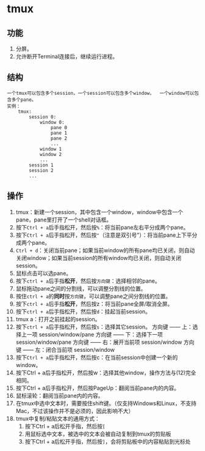 # tmux
## 功能
1. 分屏。
2. 允许断开Terminal连接后，继续运行进程。

## 结构
    一个tmux可以包含多个session，一个session可以包含多个window，  一个window可以包含多个pane。    
    实例：  
        tmux:  
            session 0:  
                window 0:  
                    pane 0  
                    pane 1  
                    pane 2  
                    ...  
                window 1  
                window 2  
                ...  
            session 1  
            session 2  
            ...  
## 操作  
1. tmux：新建一个session，其中包含一个window，window中包含一个pane，pane里打开了一个shell对话框。
2. 按下```Ctrl + a```后手指松开，然后按```%```：将当前pane左右平分成两个pane。
3. 按下```Ctrl + a```后手指松开，然后按```"```（注意是双引号"）：将当前pane上下平分成两个pane。
4. ```Ctrl + d```：关闭当前pane；如果当前window的所有pane均已关闭，则自动关闭window；如果当前session的所有window均已关闭，则自动关闭session。
5. 鼠标点击可以选pane。
6. 按下```ctrl + a```后手指**松开**，然后按```方向键```：选择相邻的pane。
7. 鼠标拖动pane之间的分割线，可以调整分割线的位置。
8. 按住```ctrl + a```的**同时**按```方向键```，可以调整pane之间分割线的位置。
9. 按下```ctrl + a```后手指**松开**，然后按z：将当前pane全屏/取消全屏。
10. 按下```ctrl + a```后手指松开，然后按```d```：挂起当前session。
11. tmux a：打开之前挂起的session。
12. 按下```ctrl + a```后手指松开，然后按```s```：选择其它session。
        方向键 —— 上：选择上一项 session/window/pane
        方向键 —— 下：选择下一项 session/window/pane
        方向键 —— 右：展开当前项 session/window
        方向键 —— 左：闭合当前项 session/window
13. 按下```Ctrl + a```后手指松开，然后按c：在当前session中创建一个新的window。
14. 按下Ctrl + a后手指松开，然后按w：选择其他window，操作方法与(12)完全相同。
15. 按下Ctrl + a后手指松开，然后按PageUp：翻阅当前pane内的内容。
16. 鼠标滚轮：翻阅当前pane内的内容。
17. 在tmux中选中文本时，需要按住shift键。（仅支持Windows和Linux，不支持Mac，不过该操作并不是必须的，因此影响不大）
18. tmux中复制/粘贴文本的通用方式：
    1. 按下Ctrl + a后松开手指，然后按```[```
    2. 用鼠标选中文本，被选中的文本会被自动复制到tmux的剪贴板
    3. 按下Ctrl + a后松开手指，然后按```]```，会将剪贴板中的内容粘贴到光标处

